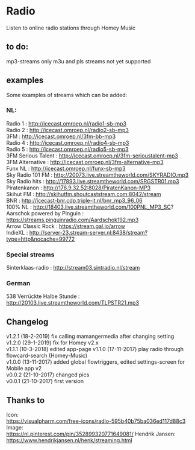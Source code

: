 # Radio
Listen to online radio stations through Homey Music  

## to do:
mp3-streams only
m3u and pls streams not yet supported  

## examples
Some examples of streams which can be added:  

### NL:
Radio 1 : http://icecast.omroep.nl/radio1-sb-mp3  
Radio 2 : http://icecast.omroep.nl/radio2-sb-mp3  
3FM : http://icecast.omroep.nl/3fm-bb-mp3  
Radio 4 : http://icecast.omroep.nl/radio4-sb-mp3  
Radio 5 : http://icecast.omroep.nl/radio5-sb-mp3  
3FM Serious Talent : http://icecast.omroep.nl/3fm-serioustalent-mp3  
3FM Alternative :  	http://icecast.omroep.nl/3fm-alternative-mp3  
Funx NL : http://icecast.omroep.nl/funx-sb-mp3  
Sky Radio 101 FM : http://20073.live.streamtheworld.com/SKYRADIO.mp3   
Sky Radio hits : http://17893.live.streamtheworld.com/SRGSTR01.mp3  
Piratenkanon : http://176.9.32.52:8028/PiratenKanon-MP3  
Skihut FM : http://skihutfm.shoutcaststream.com:8042/stream  
BNR : http://icecast-bnr.cdp.triple-it.nl/bnr_mp3_96_06  
100% NL : http://18403.live.streamtheworld.com/100PNL_MP3_SC?  
Aarschok powered by Pinguin : https://streams.pinguinradio.com/Aardschok192.mp3  
Arrow Classic Rock : https://stream.gal.io/arrow  
IndieXL : http://server-23.stream-server.nl:8438/stream?type=http&nocache=99772  
  
### Special streams
Sinterklaas-radio : http://stream03.sintradio.nl/stream  
  
### German
538 Verrückte Halbe Stunde : http://20103.live.streamtheworld.com/TLPSTR21.mp3  
  
## Changelog  
v1.2.1 (18-2-2019) fix calling mamangermedia after changing setting   
v1.2.0 (29-1-2019) fix for Homey v2.x  
v1.1.1 (10-3-2018) edited app-page
v1.1.0 (17-11-2017) play radio through flowcard-search (Homey-Music)  
v1.0.0 (13-11-2017) added global flowtriggers, edited settings-screen for Mobile app v2  
v0.0.2 (21-10-2017) changed pics  
v0.0.1 (21-10-2017) first version  
  
## Thanks to
Icon:  
https://visualpharm.com/free-icons/radio-595b40b75ba036ed117d88c3  
Image:  
https://nl.pinterest.com/pin/352899320771649081/
Hendrik Jansen:  
https://www.hendrikjansen.nl/henk/streaming.html